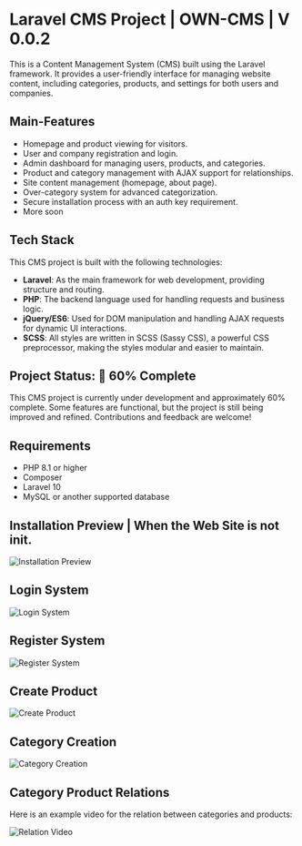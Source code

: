 # Laravel CMS Project | OWN-CMS | V 0.0.2

This is a Content Management System (CMS) built using the Laravel framework. It provides a user-friendly interface for managing website content, including categories, products, and settings for both users and companies.

## Main-Features

- Homepage and product viewing for visitors.
- User and company registration and login.
- Admin dashboard for managing users, products, and categories.
- Product and category management with AJAX support for relationships.
- Site content management (homepage, about page).
- Over-category system for advanced categorization.
- Secure installation process with an auth key requirement.
- More soon

## Tech Stack

This CMS project is built with the following technologies:

- **Laravel**: As the main framework for web development, providing structure and routing.
- **PHP**: The backend language used for handling requests and business logic.
- **jQuery/ES6**: Used for DOM manipulation and handling AJAX requests for dynamic UI interactions.
- **SCSS**: All styles are written in SCSS (Sassy CSS), a powerful CSS preprocessor, making the styles modular and easier to maintain.

## Project Status: 🚧 60% Complete

This CMS project is currently under development and approximately 60% complete. Some features are functional, but the project is still being improved and refined. Contributions and feedback are welcome!


## Requirements

- PHP 8.1 or higher
- Composer
- Laravel 10
- MySQL or another supported database


## Installation Preview | When the Web Site is not init.
![Installation Preview](./preview/preview_install.png)

## Login System
![Login System](./preview/login_system.png)

## Register System
![Register System](./preview/register_system.png)

## Create Product
![Create Product](./preview/produkt_erstellen.png)

## Category Creation
![Category Creation](./preview/kategorie_erstellung.png)

## Category Product Relations
Here is an example video for the relation between categories and products:

![Relation Video](./preview/realtion_ship_cate_products.gif)